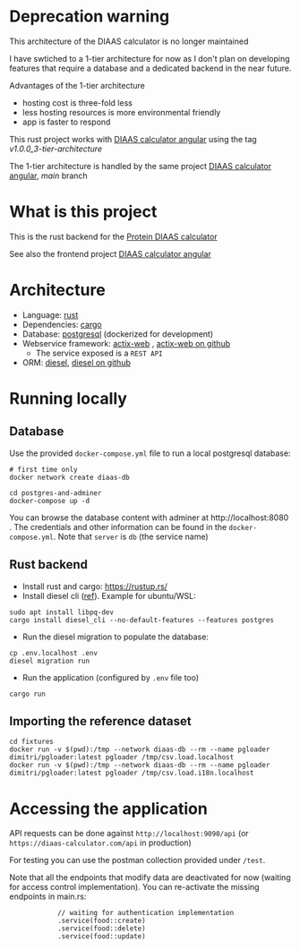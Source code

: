 # Deprecation warning

This architecture of the DIAAS calculator is no longer maintained

I have swtiched to a 1-tier architecture for now as I don't plan on developing features that require a database and a dedicated backend in the near future. 

Advantages of the 1-tier architecture

- hosting cost is three-fold less
- less hosting resources is more environmental friendly
- app is faster to respond



This rust project works with [DIAAS calculator angular](https://github.com/diaas-calculator/diaas-calculator-angular) using the tag *v1.0.0_3-tier-architecture*

The 1-tier architecture is handled by the same project [DIAAS calculator angular](https://github.com/diaas-calculator/diaas-calculator-angular), *main* branch

# What is this project

This is the rust backend for the [Protein DIAAS calculator](https://www.diaas-calculator.com/)

See also the frontend project [DIAAS calculator angular](https://github.com/diaas-calculator/diaas-calculator-angular)

#  Architecture

- Language: [rust](https://rust-lang.org)
- Dependencies: [cargo](https://doc.rust-lang.org/cargo/guide/dependencies.html)
- Database: [postgresql](https://www.postgresql.org) (dockerized for development)
- Webservice framework: [actix-web](https://actix.rs/) , [actix-web on github](https://github.com/actix/actix-web)
  - The service exposed is a `REST API`
- ORM: [diesel](https://diesel.rs/guides/getting-started.html), [diesel on github](https://github.com/diesel-rs/diesel)

# Running locally

## Database

Use the provided `docker-compose.yml` file to run a local postgresql database: 

```
# first time only
docker network create diaas-db

cd postgres-and-adminer
docker-compose up -d
```

You can browse the database content with adminer at http://localhost:8080 . The credentials and other information can be found in the `docker-compose.yml`. Note that `server` is `db` (the service name)

## Rust backend

- Install rust and cargo: https://rustup.rs/
- Install diesel cli ([ref](https://diesel.rs/guides/getting-started.html)). Example for ubuntu/WSL:

```
sudo apt install libpq-dev
cargo install diesel_cli --no-default-features --features postgres
```

- Run the diesel migration to populate the database: 

```
cp .env.localhost .env
diesel migration run
```

- Run the application (configured by `.env` file too)

```
cargo run
```

## Importing the reference dataset

```
cd fixtures
docker run -v $(pwd):/tmp --network diaas-db --rm --name pgloader dimitri/pgloader:latest pgloader /tmp/csv.load.localhost
docker run -v $(pwd):/tmp --network diaas-db --rm --name pgloader dimitri/pgloader:latest pgloader /tmp/csv.load.i18n.localhost
```

# Accessing the application

API requests can be done against `http://localhost:9090/api` (or `https://diaas-calculator.com/api` in production)

For testing you can use the postman collection provided under `/test`. 

Note that all the endpoints that modify data are deactivated for now (waiting for access control implementation). You can re-activate the missing endpoints in main.rs: 

```
            // waiting for authentication implementation
            .service(food::create)
            .service(food::delete)
            .service(food::update)
```
